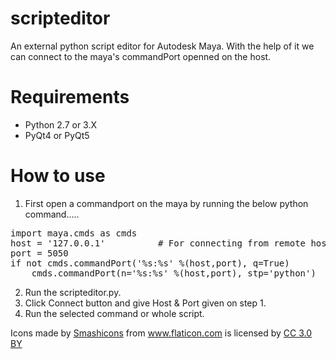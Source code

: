 # scripteditor
An external python script editor for Autodesk Maya. With the help of it we can connect to the maya's commandPort openned on the host.

# Requirements
* Python 2.7 or 3.X
* PyQt4 or PyQt5

# How to use
1. First open a commandport on the maya by running the below python command.....
<pre>import maya.cmds as cmds
host = '127.0.0.1'			# For connecting from remote host use the IP address of the machine
port = 5050
if not cmds.commandPort('%s:%s' %(host,port), q=True)
	cmds.commandPort(n='%s:%s' %(host,port), stp='python')</pre>        
2. Run the scripteditor.py.
3. Click Connect button and give Host & Port given on step 1.
4. Run the selected command or whole script.



<div>Icons made by <a href="https://www.flaticon.com/authors/smashicons" title="Smashicons">Smashicons</a> from <a href="https://www.flaticon.com/"         title="Flaticon">www.flaticon.com</a> is licensed by <a href="http://creativecommons.org/licenses/by/3.0/"         title="Creative Commons BY 3.0" target="_blank">CC 3.0 BY</a></div>
